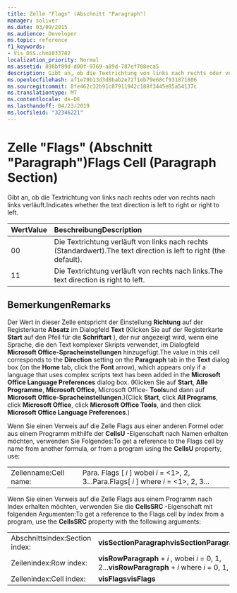```yaml
---
title: Zelle "Flags" (Abschnitt "Paragraph")
manager: soliver
ms.date: 03/09/2015
ms.audience: Developer
ms.topic: reference
f1_keywords:
- Vis_DSS.chm1033782
localization_priority: Normal
ms.assetid: 898bf89d-d00f-9769-a89d-787ef708eca5
description: Gibt an, ob die Textrichtung von links nach rechts oder von rechts nach links verläuft.
ms.openlocfilehash: af1e79b13d3d8bab2e7271eb79e68cf931871806
ms.sourcegitcommit: 8fe462c32b91c87911942c188f3445e85a54137c
ms.translationtype: MT
ms.contentlocale: de-DE
ms.lasthandoff: 04/23/2019
ms.locfileid: "32346221"
---
```

# <a name="flags-cell-paragraph-section"></a><span data-ttu-id="b8ba3-103">Zelle "Flags" (Abschnitt "Paragraph")</span><span class="sxs-lookup"><span data-stu-id="b8ba3-103">Flags Cell (Paragraph Section)</span></span>

<span data-ttu-id="b8ba3-104">Gibt an, ob die Textrichtung von links nach rechts oder von rechts nach links verläuft.</span><span class="sxs-lookup"><span data-stu-id="b8ba3-104">Indicates whether the text direction is left to right or right to left.</span></span>
  
|<span data-ttu-id="b8ba3-105">**Wert**</span><span class="sxs-lookup"><span data-stu-id="b8ba3-105">**Value**</span></span>|<span data-ttu-id="b8ba3-106">**Beschreibung**</span><span class="sxs-lookup"><span data-stu-id="b8ba3-106">**Description**</span></span>|
|:-----|:-----|
|<span data-ttu-id="b8ba3-107">0</span><span class="sxs-lookup"><span data-stu-id="b8ba3-107">0</span></span>  <br/> |<span data-ttu-id="b8ba3-108">Die Textrichtung verläuft von links nach rechts (Standardwert).</span><span class="sxs-lookup"><span data-stu-id="b8ba3-108">The text direction is left to right (the default).</span></span>  <br/> |
|<span data-ttu-id="b8ba3-109">1</span><span class="sxs-lookup"><span data-stu-id="b8ba3-109">1</span></span>  <br/> |<span data-ttu-id="b8ba3-110">Die Textrichtung verläuft von rechts nach links.</span><span class="sxs-lookup"><span data-stu-id="b8ba3-110">The text direction is right to left.</span></span>  <br/> |
   
## <a name="remarks"></a><span data-ttu-id="b8ba3-111">Bemerkungen</span><span class="sxs-lookup"><span data-stu-id="b8ba3-111">Remarks</span></span>

<span data-ttu-id="b8ba3-112">Der Wert in dieser Zelle entspricht der Einstellung **Richtung** auf der Registerkarte **Absatz** im Dialogfeld **Text** (Klicken Sie auf der Registerkarte **Start** auf den Pfeil für die **Schriftart** ), der nur angezeigt wird, wenn eine Sprache, die den Text komplexer Skripts verwendet, im Dialogfeld **Microsoft Office-Spracheinstellungen** hinzugefügt.</span><span class="sxs-lookup"><span data-stu-id="b8ba3-112">The value in this cell corresponds to the **Direction** setting on the **Paragraph** tab in the **Text** dialog box (on the **Home** tab, click the **Font** arrow), which appears only if a language that uses complex scripts text has been added in the **Microsoft Office Language Preferences** dialog box.</span></span> <span data-ttu-id="b8ba3-113">(Klicken Sie auf **Start**, **Alle Programme**, **Microsoft Office**, Microsoft Office- **Tools**und dann auf **Microsoft Office-Spracheinstellungen**.)</span><span class="sxs-lookup"><span data-stu-id="b8ba3-113">(Click **Start**, click **All Programs**, click **Microsoft Office**, click **Microsoft Office Tools**, and then click **Microsoft Office Language Preferences**.)</span></span> 
  
<span data-ttu-id="b8ba3-114">Wenn Sie einen Verweis auf die Zelle Flags aus einer anderen Formel oder aus einem Programm mithilfe der **CellsU** -Eigenschaft nach Namen erhalten möchten, verwenden Sie Folgendes:</span><span class="sxs-lookup"><span data-stu-id="b8ba3-114">To get a reference to the Flags cell by name from another formula, or from a program using the **CellsU** property, use:</span></span> 
  
|||
|:-----|:-----|
|<span data-ttu-id="b8ba3-115">Zellenname:</span><span class="sxs-lookup"><span data-stu-id="b8ba3-115">Cell name:</span></span>  <br/> |<span data-ttu-id="b8ba3-116">Para. Flags [ *i* ] wobei *i* = <1>, 2, 3...</span><span class="sxs-lookup"><span data-stu-id="b8ba3-116">Para.Flags[ *i*  ] where  *i*  = <1>, 2, 3...</span></span>  <br/> |
   
<span data-ttu-id="b8ba3-117">Wenn Sie einen Verweis auf die Zelle Flags aus einem Programm nach Index erhalten möchten, verwenden Sie die **CellsSRC** -Eigenschaft mit folgenden Argumenten:</span><span class="sxs-lookup"><span data-stu-id="b8ba3-117">To get a reference to the Flags cell by index from a program, use the **CellsSRC** property with the following arguments:</span></span> 
  
|||
|:-----|:-----|
|<span data-ttu-id="b8ba3-118">Abschnittsindex:</span><span class="sxs-lookup"><span data-stu-id="b8ba3-118">Section index:</span></span>  <br/> |<span data-ttu-id="b8ba3-119">**visSectionParagraph**</span><span class="sxs-lookup"><span data-stu-id="b8ba3-119">**visSectionParagraph**</span></span> <br/> |
|<span data-ttu-id="b8ba3-120">Zeilenindex:</span><span class="sxs-lookup"><span data-stu-id="b8ba3-120">Row index:</span></span>  <br/> |<span data-ttu-id="b8ba3-121">**visRowParagraph** +  *i* , wobei *i* = 0, 1, 2...</span><span class="sxs-lookup"><span data-stu-id="b8ba3-121">**visRowParagraph** +  *i*  where  *i*  = 0, 1, 2...</span></span>  <br/> |
|<span data-ttu-id="b8ba3-122">Zellenindex:</span><span class="sxs-lookup"><span data-stu-id="b8ba3-122">Cell index:</span></span>  <br/> |<span data-ttu-id="b8ba3-123">**visFlags**</span><span class="sxs-lookup"><span data-stu-id="b8ba3-123">**visFlags**</span></span> <br/> |
   

